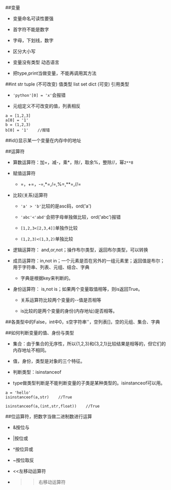 ##变量

- 变量命名可读性要强

- 首字符不能是数字

- 字母，下划线，数字

- 区分大小写

- 变量没有类型    动态语言

- 把type,print当做变量，不能再调用其方法




##int str tuple (不可改变) 值类型    list set dict (可变) 引用类型

- `'python'[0] = 'x'`会报错

- 元组定义不可改变的值，列表相反

```
a = [1,2,3]
a[0] = '1'
b = (1,2,3)
b[0] = '1'    //报错
```




##id()显示某一个变量在内存中的地址



##运算符

- 算数运算符：加+，减-，乘*，除/，取余%，整除//，幂`2**8`

- 赋值运算符

    - =，+=，-=,*=,/=,%=,**=,//=

- 比较(关系)运算符

    - `'a' > 'b'`比较的是asc码，ord('a')
    
    - `'abc'<'abd'`会把字母单独做比较，ord('abc')报错
    
    - `[1,2,3<[2,3,4]]`单独作比较
    
    - `(1,2,3)<(1,3,2)`单独比较

- 逻辑运算符： and,or,not；操作布尔类型，返回布尔类型，可以转换

- 成员运算符：in,not in；一个元素是否在另外的一组元素里；返回值是布尔；用于字符串、列表、元组、结合、字典

    - 字典是根据key来判断的。

- 身份运算符： is,not is；如果两个变量取值相等，则is返回True。

    - 关系运算符比较两个变量的--值是否相等
    
    - is比较的是两个变量的身份(内存地址)是否相等。
    
    
    


##各类型中的False，int中0，s空字符串''，空列表[]，空的元组、集合、字典





##如何判断变量的值、身份与类型

- 集合：由于集合的无序性，所以{1,2,3}和{3,2,1}比较结果是相等的，但它们的内存地址不相同。

- 值，身份，类型是对象的三个特征。

- 判断类型：isinstanceof

- type做类型判断是不能判断变量的子类是某种类型的。isinstanceof可以用。

```
a = 'hello'
isinstanceof(a,str)    //True

isinstanceof(a,(int,str,float))    //True
```




##位运算符，把数字当做二进制数进行运算

- &按位与

- |按位或

- ^按位异或

- ~按位取反

- <<左移动运算符

- >>右移动运算符


